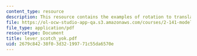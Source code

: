 ```yaml
---
content_type: resource
description: This resource contains the examples of rotation to translation.
file: https://ol-ocw-studio-app-qa.s3.amazonaws.com/courses/2-141-modeling-and-simulation-of-dynamic-systems-fall-2006/2679c84238f03d32199771c55da6570e_lever_scotch_yok.pdf
file_type: application/pdf
resourcetype: Document
title: lever_scotch_yok.pdf
uid: 2679c842-38f0-3d32-1997-71c55da6570e
---
```

